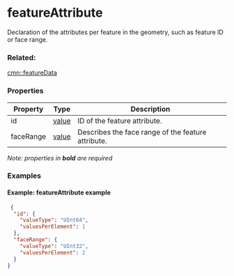 # featureAttribute

Declaration of the attributes per feature in the geometry, such as feature ID or face range.

### Related:

[cmn::featureData](featureData.cmn.md)
### Properties

| Property | Type | Description |
| --- | --- | --- |
| id | [value](value.cmn.md) | ID of the feature attribute. |
| faceRange | [value](value.cmn.md) | Describes the face range of the feature attribute. |

*Note: properties in **bold** are required*

### Examples 

#### Example: featureAttribute example 

```json
 {
  "id": {
    "valueType": "UInt64",
    "valuesPerElement": 1
  },
  "faceRange": {
    "valueType": "UInt32",
    "valuesPerElement": 2
  }
} 
```

